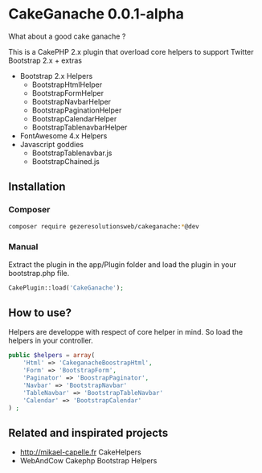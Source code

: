 CakeGanache 0.0.1-alpha
=======================

What about a good cake ganache ?

This is a CakePHP 2.x plugin that overload core helpers to support Twitter Bootstrap 2.x + extras

* Bootstrap 2.x Helpers
  * BootstrapHtmlHelper
  * BootstrapFormHelper
  * BootstrapNavbarHelper
  * BootstrapPaginationHelper
  * BootstrapCalendarHelper
  * BootstrapTablenavbarHelper
* FontAwesome 4.x Helpers
* Javascript goddies
  * BootstrapTablenavbar.js
  * BootstrapChained.js

Installation
------------

### Composer

```bash
composer require gezeresolutionsweb/cakeganache:*@dev
```

### Manual

Extract the plugin in the app/Plugin folder and load the plugin in your bootstrap.php file.

```php
CakePlugin::load('CakeGanache');
```


How to use?
-----------


Helpers are developpe with respect of core helper in mind. So load the helpers in your controller.

```php
public $helpers = array(
    'Html' => 'CakeganacheBoostrapHtml', 
    'Form' => 'BootstrapForm', 
    'Paginator' => 'BoostrapPaginator',
    'Navbar' => 'BootstrapNavbar'
    'TableNavbar' => 'BootstrapTableNavbar'
    'Calendar' => 'BootstrapCalendar'
) ;
```

Related and inspirated projects
-------------------------------

* http://mikael-capelle.fr CakeHelpers
* WebAndCow Cakephp Bootstrap Helpers


